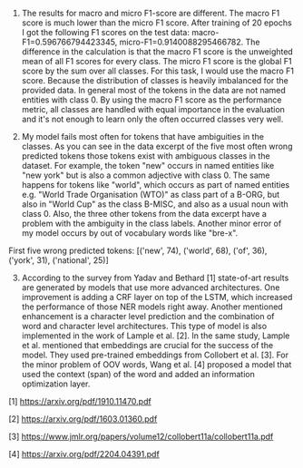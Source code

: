 1) The results for macro and micro F1-score are different. The macro F1 score is much lower than the micro F1 score.
After training of 20 epochs I got the following F1 scores on the test data:
macro-F1=0.596766794423345, micro-F1=0.9140088295466782.
The difference in the calculation is that the macro F1 score is the unweighted mean of all F1 scores for every class. 
The micro F1 score is the global F1 score by the sum over all classes.
For this task, I would use the macro F1 score. Because the distribution of classes is heavily imbalanced for the provided data. 
In general most of the tokens in the data are not named entities with class 0.
By using the macro F1 score as the performance metric, all classes are handled with equal importance in the evaluation and it's not enough to learn only the often occurred classes very well. 

2) My model fails most often for tokens that have ambiguities in the classes. 
As you can see in the data excerpt of the five most often wrong predicted tokens those tokens exist with ambiguous classes in the dataset.
For example, the token "new" occurs in named entities like "new york" but is also a common adjective with class 0. 
The same happens for tokens like "world", which occurs as part of named entities e.g. "World Trade Organisation (WTO)" as class part of a B-ORG, but also in "World Cup" as the class B-MISC, and also as a usual noun with class 0.
Also, the three other tokens from the data excerpt have a problem with the ambiguity in the class labels.
Another minor error of my model occurs by out of vocabulary words like "bre-x".

First five wrong predicted tokens: [('new', 74), ('world', 68), ('of', 36), ('york', 31), ('national', 25)]

3) According to the survey from Yadav and Bethard [1] state-of-art results are generated by models that use more advanced architectures.
One improvement is adding a CRF layer on top of the LSTM, which increased the performance of those NER models right away. 
Another mentioned enhancement is a character level prediction and the combination of word and character level architectures. 
This type of model is also implemented in the work of Lample et al. [2]. In the same study, Lample et al. mentioned that embeddings are crucial for the success of the model. 
They used pre-trained embeddings from Collobert et al. [3].
For the minor problem of OOV words, Wang et al. [4] proposed a model that used the context (span) of the word and added an information optimization layer. 

[1] https://arxiv.org/pdf/1910.11470.pdf

[2] https://arxiv.org/pdf/1603.01360.pdf

[3] https://www.jmlr.org/papers/volume12/collobert11a/collobert11a.pdf

[4] https://arxiv.org/pdf/2204.04391.pdf
